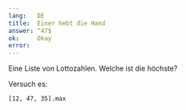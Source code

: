 ```yaml
---
lang:   DE
title:  Einer hebt die Hand
answer: ^47$
ok:     Okay
error:  
---
```


Eine Liste von Lottozahlen. Welche ist die höchste?

Versuch es: 

    [12, 47, 35].max
